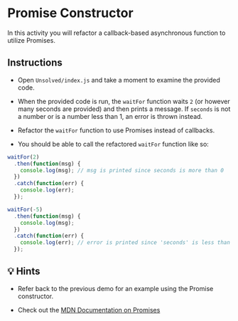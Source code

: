 # Promise Constructor

In this activity you will refactor a callback-based asynchronous function to utilize Promises.

## Instructions

* Open `Unsolved/index.js` and take a moment to examine the provided code.

* When the provided code is run, the `waitFor` function waits `2` (or however many seconds are provided) and then prints a message. If `seconds` is not a number or is a number less than 1, an error is thrown instead.

* Refactor the `waitFor` function to use Promises instead of callbacks.

* You should be able to call the refactored `waitFor` function like so:

```js
waitFor(2)
  .then(function(msg) {
    console.log(msg); // msg is printed since seconds is more than 0
  })
  .catch(function(err) {
    console.log(err);
  });

waitFor(-5)
  .then(function(msg) {
    console.log(msg);
  })
  .catch(function(err) {
    console.log(err); // error is printed since 'seconds' is less than 1
  });
```

## 💡 Hints

* Refer back to the previous demo for an example using the Promise constructor.

* Check out the [MDN Documentation on Promises](https://developer.mozilla.org/en-US/docs/Web/JavaScript/Reference/Global_Objects/Promise)
